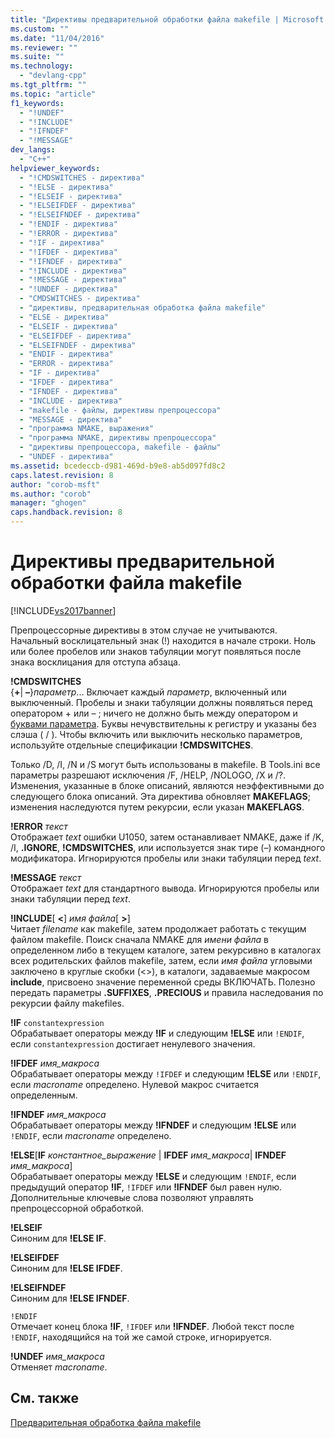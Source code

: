 ```yaml
---
title: "Директивы предварительной обработки файла makefile | Microsoft Docs"
ms.custom: ""
ms.date: "11/04/2016"
ms.reviewer: ""
ms.suite: ""
ms.technology: 
  - "devlang-cpp"
ms.tgt_pltfrm: ""
ms.topic: "article"
f1_keywords: 
  - "!UNDEF"
  - "!INCLUDE"
  - "!IFNDEF"
  - "!MESSAGE"
dev_langs: 
  - "C++"
helpviewer_keywords: 
  - "!CMDSWITCHES - директива"
  - "!ELSE - директива"
  - "!ELSEIF - директива"
  - "!ELSEIFDEF - директива"
  - "!ELSEIFNDEF - директива"
  - "!ENDIF - директива"
  - "!ERROR - директива"
  - "!IF - директива"
  - "!IFDEF - директива"
  - "!IFNDEF - директива"
  - "!INCLUDE - директива"
  - "!MESSAGE - директива"
  - "!UNDEF - директива"
  - "CMDSWITCHES - директива"
  - "директивы, предварительная обработка файла makefile"
  - "ELSE - директива"
  - "ELSEIF - директива"
  - "ELSEIFDEF - директива"
  - "ELSEIFNDEF - директива"
  - "ENDIF - директива"
  - "ERROR - директива"
  - "IF - директива"
  - "IFDEF - директива"
  - "IFNDEF - директива"
  - "INCLUDE - директива"
  - "makefile - файлы, директивы препроцессора"
  - "MESSAGE - директива"
  - "программа NMAKE, выражения"
  - "программа NMAKE, директивы препроцессора"
  - "директивы препроцессора, makefile - файлы"
  - "UNDEF - директива"
ms.assetid: bcedeccb-d981-469d-b9e8-ab5d097fd8c2
caps.latest.revision: 8
author: "corob-msft"
ms.author: "corob"
manager: "ghogen"
caps.handback.revision: 8
---
```

# Директивы предварительной обработки файла makefile
[!INCLUDE[vs2017banner](../assembler/inline/includes/vs2017banner.md)]

Препроцессорные директивы в этом случае не учитываются.  Начальный восклицательный знак \(\!\) находится в начале строки.  Ноль или более пробелов или знаков табуляции могут появляться после знака восклицания для отступа абзаца.  
  
 **\!CMDSWITCHES**  
 {**\+**&#124; **–**}*параметр*...  Включает каждый *параметр*, включенный или выключенный.  Пробелы и знаки табуляции должны появляться перед оператором \+ или – ; ничего не должно быть между оператором и [буквами параметра](../Topic/NMAKE%20Options.md).  Буквы нечувствительны к регистру и указаны без слэша \( \/ \).  Чтобы включить или выключить несколько параметров, используйте отдельные спецификации **\!CMDSWITCHES**.  
  
 Только \/D, \/I, \/N и \/S могут быть использованы в makefile.  В Tools.ini все параметры разрешают исключения \/F, \/HELP, \/NOLOGO, \/X и \/?.  Изменения, указанные в блоке описаний, являются неэффективными до следующего блока описаний.  Эта директива обновляет **MAKEFLAGS**; изменения наследуются путем рекурсии, если указан **MAKEFLAGS**.  
  
 **\!ERROR**  *текст*  
 Отображает *text* ошибки U1050, затем останавливает NMAKE, даже if \/K, \/I, **.IGNORE**, **\!CMDSWITCHES**, или используется знак тире \(–\) командного модификатора.  Игнорируются пробелы или знаки табуляции перед *text*.  
  
 **\!MESSAGE**  *текст*  
 Отображает *text* для стандартного вывода.  Игнорируются пробелы или знаки табуляции перед *text*.  
  
 **\!INCLUDE**\[ **\<**\] *имя файла*\[ **\>**\]  
 Читает *filename* как makefile, затем продолжает работать с текущим файлом makefile.  Поиск сначала NMAKE для *имени файла* в определенном либо в текущем каталоге, затем рекурсивно в каталогах всех родительских файлов makefile, затем, если *имя файла* угловыми заключено в круглые скобки \(\<\>\), в каталоги, задаваемые макросом **include**, присвоено значение переменной среды ВКЛЮЧАТЬ.  Полезно передать параметры **.SUFFIXES**, **.PRECIOUS** и правила наследования по рекурсии файлу makefiles.  
  
 **\!IF**  `constantexpression`  
 Обрабатывает операторы между **\!IF** и следующим **\!ELSE** или `!ENDIF`, если `constantexpression` достигает ненулевого значения.  
  
 **\!IFDEF**  *имя\_макроса*  
 Обрабатывает операторы между `!IFDEF` и следующим **\!ELSE** или `!ENDIF`, если *macroname* определено.  Нулевой макрос считается определенным.  
  
 **\!IFNDEF**  *имя\_макроса*  
 Обрабатывает операторы между **\!IFNDEF** и следующим **\!ELSE** или `!ENDIF`, если *macroname* определено.  
  
 **\!ELSE**\[**IF** *константное\_выражение* &#124; **IFDEF** *имя\_макроса*&#124; **IFNDEF** *имя\_макроса*\]  
 Обрабатывает операторы между **\!ELSE** и следующим `!ENDIF`, если предыдущий оператор **\!IF**, `!IFDEF` или **\!IFNDEF** был равен нулю.  Дополнительные ключевые слова позволяют управлять препроцессорной обработкой.  
  
 **\!ELSEIF**  
 Синоним для **\!ELSE IF**.  
  
 **\!ELSEIFDEF**  
 Синоним для **\!ELSE IFDEF**.  
  
 **\!ELSEIFNDEF**  
 Синоним для **\!ELSE IFNDEF**.  
  
 `!ENDIF`  
 Отмечает конец блока **\!IF**, `!IFDEF` или **\!IFNDEF**.  Любой текст после `!ENDIF`, находящийся на той же самой строке, игнорируется.  
  
 **\!UNDEF**  *имя\_макроса*  
 Отменяет *macroname*.  
  
## См. также  
 [Предварительная обработка файла makefile](../Topic/Makefile%20Preprocessing.md)